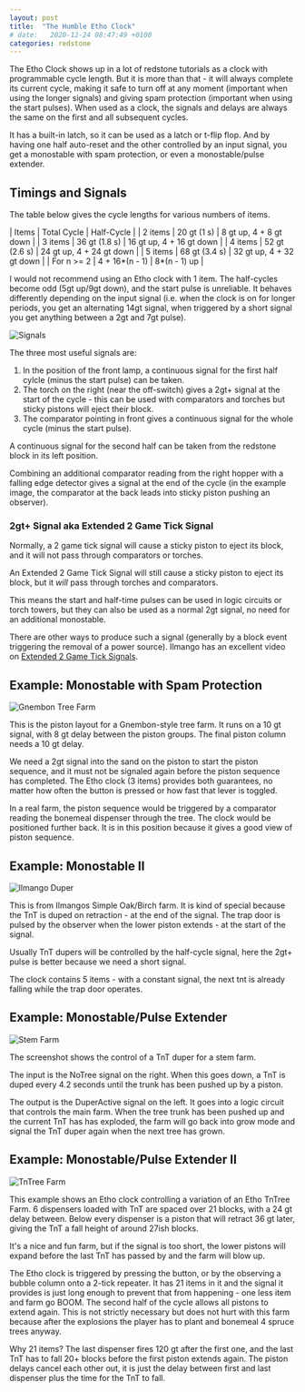 ```yaml
---
layout: post
title:  "The Humble Etho Clock"
# date:   2020-12-24 08:47:49 +0100
categories: redstone
---
```

The Etho Clock shows up in a lot of redstone tutorials as a clock with 
programmable cycle length. But it is more than that -
it will always complete its current cycle, 
making it safe to turn off at any moment (important
when using the longer signals) and giving spam protection
(important when using the start pulses).  When used as
 a clock, the signals and delays are always the same on
 the first and all subsequent cycles.

It has a built-in latch, so it can be used as a latch or t-flip flop.
And by having one half auto-reset and the other controlled
by an input signal, you get a monostable with spam protection,
or even a monostable/pulse extender.


## Timings and Signals

The table below gives the cycle lengths for various numbers of items.

| Items | Total Cycle | Half-Cycle |
| 2 items | 20 gt (1 s) | 8 gt up, 4 + 8 gt down |
| 3 items | 36 gt (1.8 s) | 16 gt up, 4 + 16 gt down |
| 4 items | 52 gt (2.6 s) | 24 gt up, 4 + 24 gt down |
| 5 items | 68 gt (3.4 s) | 32 gt up, 4 + 32 gt down |
| For n >= 2 | 4 + 16*(n - 1) | 8*(n - 1) up |

I would not recommend using an Etho clock with 1 item. The half-cycles
become odd (5gt up/9gt down),  and the start pulse is unreliable. 
It behaves differently depending on the input signal (i.e. when the
clock is on for longer periods, you get an alternating 14gt signal,
when triggered by a short signal you get anything between a 2gt
and 7gt pulse).


![Signals](/assets/the-humble-etho-clock/etho-clock-signals.png)

The three most useful signals are:

1. In the position of the front lamp, a continuous signal for the
   first half cylcle (minus the start pulse) can be taken.
2. The torch on the right (near the off-switch) gives a 2gt+ signal
   at the start of the cycle - this can be used with comparators
   and torches but sticky pistons will eject their block.
3. The comparator pointing in front gives a continuous signal
   for the whole cycle (minus the start pulse).

A continuous signal for the second half can be taken from the redstone
block in its left position.

Combining an additional comparator reading from the right hopper
with a falling edge detector gives a signal at the end of the
cycle (in the example image, the comparator at the back 
leads into sticky piston pushing an observer).

### 2gt+ Signal aka Extended 2 Game Tick Signal

Normally, a 2 game tick signal will cause a sticky piston
to eject its block, and it will not pass through comparators
or torches.

An Extended 2 Game Tick Signal will still cause a sticky piston
to eject its block, but it *will* pass through torches and comparators.

This means the start and half-time pulses can be used in logic circuits
or torch towers, but they can also be used as a normal 2gt signal,
no need for an additional monostable.

There are other ways to produce such a signal (generally by a block event
triggering the removal of a power source).  Ilmango has an excellent
video on [Extended 2 Game Tick Signals](https://www.youtube.com/watch?v=VjzuJqWAPFQ).

## Example: Monostable with Spam Protection

![Gnembon Tree Farm](/assets/the-humble-etho-clock/gnembon-tree-farm.png)

This is the piston layout for a Gnembon-style tree farm.
It runs on a 10 gt signal, with 8 gt delay between the piston groups.
The final piston column needs a 10 gt delay.

We need a 2gt signal into the sand on the piston to start the piston sequence,
and it must not be signaled again before the piston sequence has completed.
The Etho clock (3 items) provides both guarantees, no matter how
often the button is pressed or how fast that lever is toggled.

In a real farm, the piston sequence would be triggered by
a comparator reading the bonemeal dispenser through the
tree.  The clock would be positioned further back. It is in 
this position because it gives a good view of piston sequence.

## Example: Monostable II

![Ilmango Duper](/assets/the-humble-etho-clock/ilmango-duper.png)

This is from Ilmangos Simple Oak/Birch farm.  It is kind of special because
the TnT is duped on retraction - at the end of the signal.  The trap door
is pulsed by the observer when the lower piston extends - at the start of the signal.

Usually TnT dupers will be controlled by the half-cycle signal, here
the 2gt+ pulse is better because we need a short signal.

The clock contains 5 items - with a constant signal,
the next tnt is already falling while the trap door operates.


## Example: Monostable/Pulse Extender

![Stem Farm](/assets/the-humble-etho-clock/stem-farm.png)

The screenshot shows the control of a TnT duper for a stem farm.

The input is the NoTree signal on the right.  When this goes down,
a TnT is duped every 4.2 seconds until the trunk has been pushed
up by a piston.

The output is the DuperActive signal on the left.  It goes into
a logic circuit that controls the main farm.  When the tree
trunk has been pushed up and the current TnT has has exploded,
the farm will go back into grow mode and signal the TnT duper
again when the next tree has grown.



## Example: Monostable/Pulse Extender II

![TnTree Farm](/assets/the-humble-etho-clock/tntree-farm.png)

This example shows an Etho clock controlling a variation of an Etho TnTree Farm.  6
dispensers loaded with TnT are spaced over 21 blocks, with a 24 gt delay between.
Below every dispenser is a piston that will retract 36 gt later, giving the TnT
a fall height of around 27ish blocks.

It's a nice and fun farm, but if the signal is too short, the lower pistons will
expand before the last TnT has passed by and the farm will blow up.

The Etho clock is triggered by pressing the button, or by the observing a bubble
column onto a 2-tick repeater.  It has 21 items in it and the signal it provides is just long enough
to prevent that from happening - one less item and farm go BOOM.  The second half of
the cycle allows all pistons to extend again.  This is not strictly necessary but
does not hurt with this farm because after the explosions the player has to plant
and bonemeal 4 spruce trees anyway.

Why 21 items?  The last dispenser fires 120 gt after the first one, and the last
TnT has to fall 20+ blocks before the first piston extends again.  The piston delays
cancel each other out, it is just the delay between first and last dispenser
plus the time for the TnT to fall.
